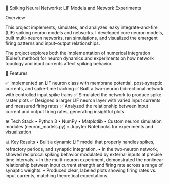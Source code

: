 🧠 Spiking Neural Networks: LIF Models and Network Experiments

Overview

This project implements, simulates, and analyzes leaky integrate-and-fire (LIF) spiking neuron models and networks. I developed core neuron models, built multi-neuron networks, ran simulations, and visualized the emergent firing patterns and input–output relationships.

The project explores both the implementation of numerical integration (Euler’s method) for neuron dynamics and experiments on how network topology and input currents affect spiking behavior.

🚀 Features

✅ Implemented an LIF neuron class with membrane potential, post-synaptic currents, and spike-time tracking
✅ Built a two-neuron bidirectional network with controlled input spike trains
✅ Simulated the network to produce spike raster plots
✅ Designed a larger LIF neuron layer with varied input currents and measured firing rates
✅ Analyzed the relationship between input current and output firing rates, generating insightful plots

⚙️ Tech Stack
• Python 3
• NumPy
• Matplotlib
• Custom neuron simulation modules (neuron_models.py)
• Jupyter Notebooks for experiments and visualization

📊 Key Results
• Built a dynamic LIF model that properly handles spikes, refractory periods, and synaptic integration.
• In the two-neuron network, showed reciprocal spiking behavior modulated by external inputs at precise time intervals.
• In the multi-neuron experiment, demonstrated the nonlinear relationship between input current strength and firing rate across a range of synaptic weights.
• Produced clear, labeled plots showing firing rates vs. input currents, matching theoretical expectations.

